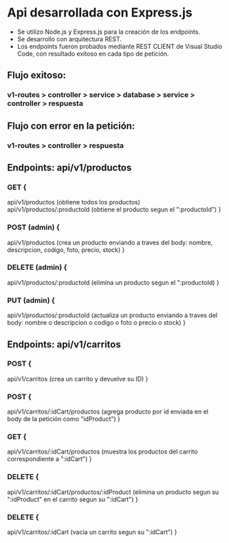 # Api desarrollada con Express.js

* Se utilizo Node.js y Express.js para la creación de los endpoints.
* Se desarrollo con arquitectura REST.
* Los endpoints fueron probados mediante REST CLIENT de Visual Studio Code, con resultado exitoso en cada tipo de petición.

## Flujo exitoso: 
### v1-routes > controller > service > database > service > controller > respuesta

## Flujo con error en la petición: 
### v1-routes > controller > respuesta

## Endpoints: api/v1/productos

### GET {
  api/v1/productos (obtiene todos los productos)
  api/v1/productos/:productoId (obtiene el producto segun el ":productoId")
}
### POST (admin) {
  api/v1/productos (crea un producto enviando a traves del body: nombre, descripcion, codigo, foto, precio, stock)
}

### DELETE (admin) {
  api/v1/productos/:productoId (elimina un producto segun el ":productoId)
}

### PUT (admin) {
  api/v1/productos/:productoId (actualiza un producto enviando a traves del body: nombre o descripcion o codigo o foto o precio o stock)
}

## Endpoints: api/v1/carritos
### POST {
  api/v1/carritos (crea un carrito y devuelve su ID)
}
### POST {
  api/v1/carritos/:idCart/productos (agrega producto por id enviada en el body de la petición como "idProduct")
}
### GET {
  api/v1/carritos/:idCart/productos (muestra los productos del carrito correspondiente a ":idCart")
}
### DELETE {
  api/v1/carritos/:idCart/productos/:idProduct (elimina un producto segun su ":idProduct" en el carrito segun su ":idCart")
}
### DELETE {
  api/v1/carritos/:idCart (vacia un carrito segun su ":idCart")
}
